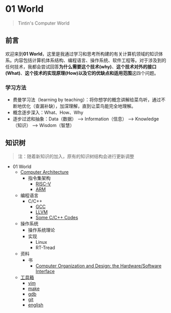 # 01 World

> Tintin's Computer World

## 前言

欢迎来到**01 World**，这里是我通过学习和思考所构建的有关计算机领域的知识体系。内容包括计算机体系结构、编程语言、操作系统、软件工程等。对于涉及到的任何技术，我都会尝试回答**为什么需要这个技术(why)**、**这个技术对外的接口(What)**、**这个技术的实现原理(How)**以及**它的优缺点和适用范围**这四个问题。

### 学习方法

- 费曼学习法（learning by teaching）：将你想学的概念讲解给菜鸟听，通过不断地优化（查漏补缺），加深理解，直到让菜鸟能完全地理解。
- 概念逐步深入：What、How、Why
- 逐步过滤和抽象：Data（数据） --> Information（信息） --> Knowledge（知识） --> Wisdom（智慧）

## 知识树

> 注：随着新知识的加入，原有的知识树结构会进行更新调整

- 01 World
  - [Computer Architecture](./arch/index.md)
    - 指令集架构
      - [RISC-V](./arch/risc-v/index.md)
      - [ARM](./arch/arm/index.md)
  - 编程语言
    - C/C++
      - [GCC](./pl/gcc/index.md)
      - [LLVM](./pl/llvm/index.md)
      - [Some C/C++ Codes](./pl/c-codes.md)
  - 操作系统
    - 操作系统理论
    - 实现
      - Linux
      - RT-Tread
  - 资料
    - 书
      - [Computer Organization and Design: the Hardware/Software Interface](./res/book/computer-organization-and-design/index.md)
  - [工具箱](./tools/index.md)
    - [vim](./tools/vim.md)
    - [make](./tools/make.md)
    - [gdb](./tools/gdb.md)
    - [git](./tools/git.md)
    - [english](./tools/english.md)


